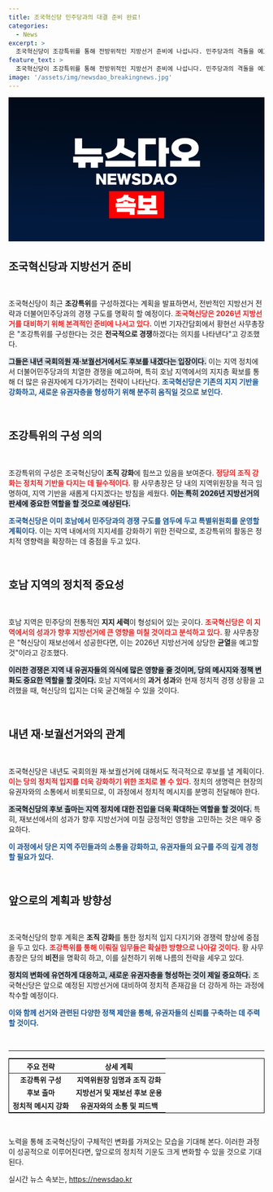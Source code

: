 ```yaml
---
title: 조국혁신당 민주당과의 대결 준비 완료!
categories:
  - News
excerpt: >
  조국혁신당이 조강특위를 통해 전방위적인 지방선거 준비에 나섭니다. 민주당과의 격돌을 예고하며, 차세대 진보 정당으로서의 입지를 다지겠다는 결단을 내렸습니다. 클릭해 더 자세한 내용을 확인하세요!
feature_text: >
  조국혁신당이 조강특위를 통해 전방위적인 지방선거 준비에 나섭니다. 민주당과의 격돌을 예고하며, 차세대 진보 정당으로서의 입지를 다지겠다는 결단을 내렸습니다. 클릭해 더 자세한 내용을 확인하세요!
image: '/assets/img/newsdao_breakingnews.jpg'
---
```


<p><img src="/assets/img/newsdao_breakingnews.jpg" alt="koreaapp 속보" /></p>

<h2 data-ke-size="size26">조국혁신당과 지방선거 준비</h2>

<p data-ke-size="size16">&nbsp;</p>

<p>조국혁신당이 최근 <strong>조강특위</strong>를 구성하겠다는 계획을 발표하면서, 전반적인 지방선거 전략과 더불어민주당과의 경쟁 구도를 명확히 할 예정이다. <b><span style="color: #ee2323;">조국혁신당은 2026년 지방선거를 대비하기 위해 본격적인 준비에 나서고 있다.</span></b> 이번 기자간담회에서 황현선 사무총장은 "조강특위를 구성한다는 것은 <strong>전국적으로 경쟁</strong>하겠다는 의지를 나타낸다"고 강조했다. </p>

<p><b><span style="background-color: #21538527;">그들은 내년 국회의원 재·보궐선거에서도 후보를 내겠다는 입장이다.</span></b> 이는 지역 정치에서 더불어민주당과의 치열한 경쟁을 예고하며, 특히 호남 지역에서의 지지층 확보를 통해 더 많은 유권자에게 다가가려는 전략이 나타난다. <b><span style="color: #1a5490;">조국혁신당은 기존의 지지 기반을 강화하고, 새로운 유권자층을 형성하기 위해 분주히 움직일 것으로 보인다.</span></b></p>

<p data-ke-size="size16">&nbsp;</p>

<h2 data-ke-size="size26">조강특위의 구성 의의</h2>

<p data-ke-size="size16">&nbsp;</p>

<p>조강특위의 구성은 조국혁신당이 <strong>조직 강화</strong>에 힘쓰고 있음을 보여준다. <b><span style="color: #ee2323;">정당의 조직 강화는 정치적 기반을 다지는 데 필수적이다.</span></b> 황 사무총장은 당 내의 지역위원장을 적극 임명하여, 지역 기반을 새롭게 다지겠다는 방침을 세웠다. <b><span style="background-color: #21538527;">이는 특히 2026년 지방선거의 판세에 중요한 역할을 할 것으로 예상된다.</span></b> </p>

<p><b><span style="color: #1a5490;">조국혁신당은 이미 호남에서 민주당과의 <strong>경쟁 구도</strong>를 염두에 두고 특별위원회를 운영할 계획이다.</span></b> 이는 지역 내에서의 지지세를 강화하기 위한 전략으로, 조강특위의 활동은 정치적 영향력을 확장하는 데 중점을 두고 있다. </p>

<p data-ke-size="size16">&nbsp;</p>

<h2 data-ke-size="size26">호남 지역의 정치적 중요성</h2>

<p data-ke-size="size16">&nbsp;</p>

<p>호남 지역은 민주당의 전통적인 <strong>지지 세력</strong>이 형성되어 있는 곳이다. <b><span style="color: #ee2323;">조국혁신당은 이 지역에서의 성과가 향후 지방선거에 큰 영향을 미칠 것이라고 분석하고 있다.</span></b> 황 사무총장은 "혁신당이 재보선에서 성공한다면, 이는 2026년 지방선거에 상당한 <strong>균열</strong>을 예고할 것"이라고 강조했다. </p>

<p><b><span style="background-color: #21538527;">이러한 경쟁은 지역 내 유권자들의 의식에 많은 영향을 줄 것이며, 당의 메시지와 정책 변화도 중요한 역할을 할 것이다.</span></b> 호남 지역에서의 <strong>과거 성과</strong>와 현재 정치적 경쟁 상황을 고려했을 때, 혁신당의 입지는 더욱 굳건해질 수 있을 것이다. </p>

<p data-ke-size="size16">&nbsp;</p>

<h2 data-ke-size="size26">내년 재·보궐선거와의 관계</h2>

<p data-ke-size="size16">&nbsp;</p>

<p>조국혁신당은 내년도 국회의원 재·보궐선거에 대해서도 적극적으로 후보를 낼 계획이다. <b><span style="color: #ee2323;">이는 당의 정치적 입지를 더욱 강화하기 위한 조치로 볼 수 있다.</span></b> 정치의 생명력은 현장의 유권자와의 소통에서 비롯되므로, 이 과정에서 정치적 메시지를 분명히 전달해야 한다. </p>

<p><b><span style="background-color: #21538527;">조국혁신당의 <strong>후보 출마</strong>는 지역 정치에 대한 진입을 더욱 확대하는 역할을 할 것이다.</span></b> 특히, 재보선에서의 성과가 향후 지방선거에 미칠 긍정적인 영향을 고민하는 것은 매우 중요하다. </p>

<p><b><span style="color: #1a5490;">이 과정에서 당은 지역 주민들과의 소통을 강화하고, 유권자들의 요구를 주의 깊게 경청할 필요가 있다.</span></b></p>

<p data-ke-size="size16">&nbsp;</p>

<h2 data-ke-size="size26">앞으로의 계획과 방향성</h2>

<p data-ke-size="size16">&nbsp;</p>

<p>조국혁신당의 향후 계획은 <strong>조직 강화</strong>를 통한 정치적 입지 다지기와 경쟁력 향상에 중점을 두고 있다. <b><span style="color: #ee2323;">조강특위를 통해 이뤄질 임무들은 확실한 방향으로 나아갈 것이다.</span></b> 황 사무총장은 당의 <strong>비전</strong>을 명확히 하고, 이를 실천하기 위해 나름의 전략을 세우고 있다. </p>

<p><b><span style="background-color: #21538527;">정치의 변화에 유연하게 대응하고, 새로운 유권자층을 형성하는 것이 제일 중요하다.</span></b> 조국혁신당은 앞으로 예정된 지방선거에 대비하여 정치적 존재감을 더 강하게 하는 과정에 착수할 예정이다. </p>

<p><b><span style="color: #1a5490;">이와 함께 선거와 관련된 다양한 정책 제안을 통해, 유권자들의 신뢰를 구축하는 데 주력할 것이다.</span></b></p>

<p data-ke-size="size16">&nbsp;</p>

<hr>

<table style="width: 100%; border: 1px solid black;">
  <thead>
    <tr>
      <th style="text-align: center;">주요 전략</th>
      <th style="text-align: center;">상세 계획</th>
    </tr>
  </thead>
  <tbody>
    <tr>
      <td style="text-align: center; height: 17px;"><b>조강특위 구성</b></td>
      <td style="text-align: center; height: 17px;"><b>지역위원장 임명과 조직 강화</b></td>
    </tr>
    <tr>
      <td style="text-align: center; height: 17px;"><b>후보 출마</b></td>
      <td style="text-align: center; height: 17px;"><b>지방선거 및 재보선 후보 운용</b></td>
    </tr>
    <tr>
      <td style="text-align: center; height: 17px;"><b>정치적 메시지 강화</b></td>
      <td style="text-align: center; height: 17px;"><b>유권자와의 소통 및 피드백</b></td>
    </tr>
  </tbody>
</table>

<p data-ke-size="size16">&nbsp;</p> 

<p>노력을 통해 조국혁신당이 구체적인 변화를 가져오는 모습을 기대해 본다. 이러한 과정이 성공적으로 이루어진다면, 앞으로의 정치적 기운도 크게 변화할 수 있을 것으로 기대된다.</p>
실시간 뉴스 속보는, <a href="https://newsdao.kr" rel="dofollow">https://newsdao.kr</a>


